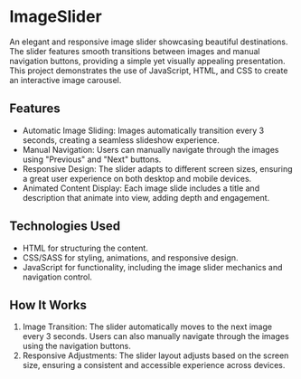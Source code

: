 # ImageSlider
  An elegant and responsive image slider showcasing beautiful destinations. The slider features smooth transitions between images and manual navigation buttons, providing a simple yet visually appealing presentation. This project demonstrates the use of JavaScript, HTML, and CSS to create an interactive image carousel.

## Features
  * Automatic Image Sliding: Images automatically transition every 3 seconds, creating a seamless slideshow experience.
  * Manual Navigation: Users can manually navigate through the images using "Previous" and "Next" buttons.
  * Responsive Design: The slider adapts to different screen sizes, ensuring a great user experience on both desktop and mobile devices.
  * Animated Content Display: Each image slide includes a title and description that animate into view, adding depth and engagement.
  
## Technologies Used
  * HTML for structuring the content.
  * CSS/SASS for styling, animations, and responsive design.
  * JavaScript for functionality, including the image slider mechanics and navigation control.
  
## How It Works
  1. Image Transition: The slider automatically moves to the next image every 3 seconds. Users can also manually navigate through the images using the navigation buttons.
  2. Responsive Adjustments: The slider layout adjusts based on the screen size, ensuring a consistent and accessible experience across devices.
